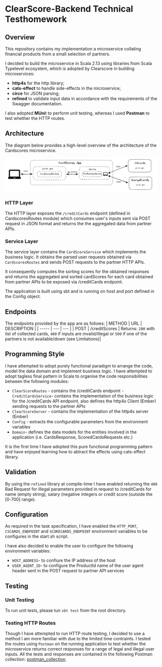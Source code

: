 # ClearScore-Backend Technical Testhomework

## Overview
This repository contains my implementation a microservice collating financial products from a small selection of partners.

I decided to build the microservice in Scala 2.13 using libraries from Scala Typelevel ecosystem, which is adopted by Clearscore in building microservices:
- **http4s** for the http library;
- **cats-effect** to handle side-effects in the microservice;
- **circe** for JSON parsing;
- **refined** to validate input data in accordance with the requirements of the Swagger documentation.

I also adopted **MUni**t to perform unit testing, whereas I used **Postman** to test whether the HTTP routes.

## Architecture
The diagram below provides a high-level overview of the architecture of the Cardscores microservice.

 ![image](https://github.com/woj-mark/clearscore-backend-homework/blob/main/cardscores/architecture_schematic.JPG)

### HTTP Layer
The HTTP layer exposes the `/creditCards` endpoint (defined in CardscoresRoutes module) which consumes user's inputs sent via POST request in JSON format and returns the the aggregated data from partner APIs.

### Service Layer
The service layer contains the `CardScoreService` which implements the business logic. It obtains the parsed user requests obtained via `CardscoresRoutes` and sends POST requests to the partner HTTP APIs. 

It consequently computes the sorting scores for the obtained responses and returns the aggregated and sorted cardScores for each card obtained from partner APIs to be exposed via /creditCards endpoint.

The application is built using sbt and is running on host and port defined in the Config object.

## Endpoints
The endpoints provided by the app are as follows:
| METHOD | URL    | DESCRIPTION    |
| ----- | --- | --- |
| POST | /creditScores   | Returns: `200` with list of collected cards, `400` if inputs are invalid/illegal or `500` if one of the partners is not available/down (see Limitations)|

## Programming Style 
I have attempted to adopt purely functional paradigm to arrange the code, model the data domain and implement business logic. I have attempted to adopt tagless final pattern in Scala to organise the code responsibilities between the following modules:
- `ClearScoreRoutes` - contains the /creditCards endpoint
-`CreditCardsService`- contains the  implementation of the business logic for the /creditCards API endpoint, also defines the http4s Client (Ember) sending requests to the partner APIs
- `ClearScoreServer` - contains the implementation of the http4s server (Ember)
- `Config` - extracts the configurable parameters from the environment variables
- `Domain`- defines the data models for the entities involved in the application (i.e. CardsResponse, ScoredCardsRequests etc.)

It is the first time I have adopted this pure functional programming pattern and have enjoyed learning how to abtract the effects using cats-effect library. 

## Validation 
By using the `refined` library at compile-time I have enabled returning the `400` Bad Request for illegal parameters provided in request to /creditCards for name (empty string), salary (negative integers or credit score (outside the  [0-700] range).

## Configuration
As required in the task specification, I have enabled the `HTTP_PORT`, `CSCARDS_ENDPOINT` and `SCORECARDS_ENDPOINT` environment variables to be configures in the start.sh script.

I have also decided to enable the user to configure the following environment variables:
- `HOST_ADDRESS`- to confiure the IP address of the host 
- `USER_AGENT_ID`-  to configure the ProductId name of the user agent header sent in the POST request to partner API services


## Testing
### Unit Testing
To run unit tests, please tun `sbt test` from the root directory.

### Testing HTTP Routes
Though I have attempted to run HTTP route testing, I decided to use a method I am more familiar with due to the limited time contraints. I tested the routes using `Postman` on the running application to test whether the microservice returns correct responses for a range of legal and illegal user inputs. All the tests and responses are contained in the following Postman collection: [postman_collection](cardscores/creditCards_v3.postman_collection).

